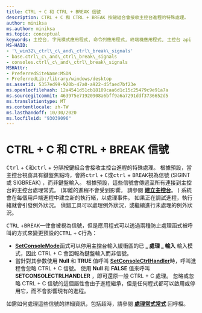 ```yaml
---
title: CTRL + C 和 CTRL + BREAK 信號
description: CTRL + C 和 CTRL + BREAK 按鍵組合會接收主控台進程的特殊處理。
author: miniksa
ms.author: miniksa
ms.topic: conceptual
keywords: 主控台, 字元模式應用程式, 命令列應用程式, 終端機應用程式, 主控台 api
MS-HAID:
- '\_win32\_ctrl\_c\_and\_ctrl\_break\_signals'
- base.ctrl\_c\_and\_ctrl\_break\_signals
- consoles.ctrl\_c\_and\_ctrl\_break\_signals
MSHAttr:
- PreferredSiteName:MSDN
- PreferredLib:/library/windows/desktop
ms.assetid: 5357ed99-920b-47a0-a922-d5faed7bf23e
ms.openlocfilehash: 12a4541d51cb18109caa6d1c15c25479c9e91a7a
ms.sourcegitcommit: 463975e71920908a6bff9a6a7291ddf3736652d5
ms.translationtype: MT
ms.contentlocale: zh-TW
ms.lasthandoff: 10/30/2020
ms.locfileid: "93039096"
---
```

# <a name="ctrlc-and-ctrlbreak-signals"></a>CTRL + C 和 CTRL + BREAK 信號

<kbd>Ctrl</kbd> + <kbd>C</kbd>和<kbd>ctrl</kbd> + <kbd>分隔</kbd>按鍵組合會接收主控台進程的特殊處理。 根據預設，當主控台視窗具有鍵盤焦點時，會將<kbd>ctrl</kbd> + <kbd>C</kbd>或<kbd>ctrl</kbd> + <kbd>BREAK</kbd>視為信號 (SIGINT 或 SIGBREAK) ，而非鍵盤輸入。 根據預設，這些信號會傳遞至所有連接到主控台的主控台處理常式。  (卸離的進程不會受到影響。 請參閱 [**建立主控台**](creation-of-a-console.md)。 ) 系統會在每個用戶端進程中建立新的執行緒，以處理事件。 如果正在調試進程，執行緒就會引發例外狀況。 偵錯工具可以處理例外狀況，或繼續進行未處理的例外狀況。

<kbd>CTRL</kbd> +<kbd>BREAK</kbd>一律會被視為信號，但是應用程式可以透過兩種防止處理函式被呼叫的方式來變更預設的<kbd>CTRL</kbd> + <kbd>C</kbd>行為：

- [**SetConsoleMode**](setconsolemode.md)函式可以停用主控台輸入緩衝區的已 **\_ 處理 \_ 輸入** 輸入模式，因此 CTRL + C 會回報為鍵盤輸入而非信號。
- 當針對其參數使用 **Null** 和 **TRUE** 值呼叫 [**SetConsoleCtrlHandler**](setconsolectrlhandler.md)時，呼叫進程會忽略 CTRL + C 信號。 使用 **Null** 和 **FALSE** 值來呼叫 **SETCONSOLECTRLHANDLER** ，即可還原一般 CTRL + C 處理。 忽略或忽略 CTRL + C 信號的這個屬性會由子進程繼承，但是任何程式都可以啟用或停用它，而不會影響現有的進程。

如需如何處理這些信號的詳細資訊，包括超時，請參閱 [**處理常式常式**](handlerroutine.md) 回呼檔。
